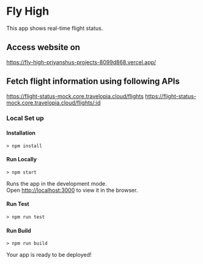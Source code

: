 # Fly High 

This app shows real-time flight status.

## Access website on

https://fly-high-priyanshus-projects-8099d868.vercel.app/

## Fetch flight information using following APIs

https://flight-status-mock.core.travelopia.cloud/flights
https://flight-status-mock.core.travelopia.cloud/flights/:id

### Local Set up

#### Installation 
    > npm install

#### Run Locally
    > npm start

Runs the app in the development mode.\
Open [http://localhost:3000](http://localhost:3000) to view it in the browser.

#### Run Test
    > npm run test

#### Run Build
    > npm run build

Your app is ready to be deployed!
